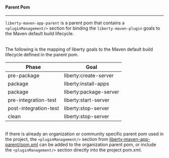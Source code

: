 #### Parent Pom 
---
`liberty-maven-app-parent` is a parent pom that contains a `<pluginManagement/>` section for binding the 
`liberty-maven-plugin` goals to the Maven default build lifecycle.

###### 

The following is the mapping of liberty goals to the Maven default build lifecycle defined in the parent pom.

| Phase | Goal |
| ----- | ---- | 
| pre-package | liberty:create-server |
| package | liberty:install-apps |
| package | liberty:package-server |
| pre-integration-test | liberty:start-server |
| post-integration-test | liberty:stop-server |
| clean | liberty:stop-server |

######

If there is already an organization or community specific parent pom used in the project, the `<pluginManagement/>` 
section from [liberty-maven-app-parent/pom.xml](../liberty-maven-app-parent/pom.xml) can be added to the 
organization parent pom, or include the `<pluginManagement/>` section directly into the project pom.xml.
